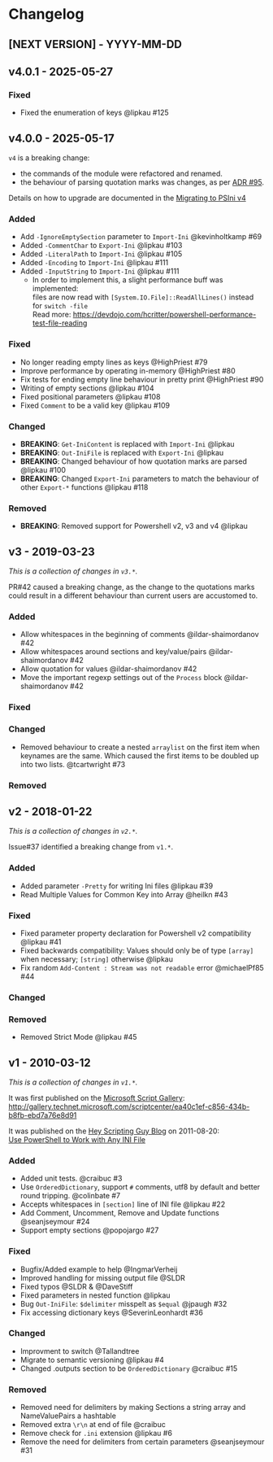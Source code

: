 <!-- markdownlint-disable MD024 -->
# Changelog

## [NEXT VERSION] - YYYY-MM-DD

## v4.0.1 - 2025-05-27

### Fixed

* Fixed the enumeration of keys @lipkau #125

## v4.0.0 - 2025-05-17

`v4` is a breaking change:

* the commands of the module were refactored and renamed.
* the behaviour of parsing quotation marks was changes, as per [ADR #95](https://github.com/lipkau/PSIni/discussions/95).

Details on how to upgrade are documented in the [Migrating to PSIni v4](docs/Migrating-to-v4.md)

### Added

* Add `-IgnoreEmptySection` parameter to `Import-Ini` @kevinholtkamp #69
* Added `-CommentChar` to `Export-Ini` @lipkau #103
* Added `-LiteralPath` to `Import-Ini` @lipkau #105
* Added `-Encoding` to `Import-Ini` @lipkau #111
* Added `-InputString` to `Import-Ini` @lipkau #111
  * In order to implement this, a slight performance buff was implemented:\
    files are now read with `[System.IO.File]::ReadAllLines()` instead for `switch -file`\
    Read more: <https://devdojo.com/hcritter/powershell-performance-test-file-reading>

### Fixed

* No longer reading empty lines as keys  @HighPriest #79
* Improve performance by operating in-memory @HighPriest #80
* Fix tests for ending empty line behaviour in pretty print @HighPriest #90
* Writing of empty sections @lipkau #104
* Fixed positional parameters @lipkau #108
* Fixed `Comment` to be a valid key @lipkau #109

### Changed

* **BREAKING**: `Get-IniContent` is replaced with `Import-Ini` @lipkau
* **BREAKING**: `Out-IniFile` is replaced with `Export-Ini` @lipkau
* **BREAKING**: Changed behaviour of how quotation marks are parsed @lipkau #100
* **BREAKING**: Changed `Export-Ini` parameters to match the behaviour of other `Export-*` functions @lipkau #118

### Removed

* **BREAKING**: Removed support for Powershell v2, v3 and v4 @lipkau

## v3 - 2019-03-23

_This is a collection of changes in `v3.*`._

PR#42 caused a breaking change, as the change to the quotations marks could result in a different behaviour than current users are accustomed to.

### Added

* Allow whitespaces in the beginning of comments @ildar-shaimordanov #42
* Allow whitespaces around sections and key/value/pairs @ildar-shaimordanov #42
* Allow quotation for values @ildar-shaimordanov #42
* Move the important regexp settings out of the `Process` block @ildar-shaimordanov #42

### Fixed

### Changed

* Removed behaviour to create a nested `arraylist` on the first item when keynames are the same. Which caused the first items to be doubled up into two lists. @tcartwright #73

### Removed

## v2 - 2018-01-22

_This is a collection of changes in `v2.*`._

Issue#37 identified a breaking change from `v1.*`.

### Added

* Added parameter `-Pretty` for writing Ini files @lipkau #39
* Read Multiple Values for Common Key into Array @heilkn #43

### Fixed

* Fixed parameter property declaration for Powershell v2 compatibility @lipkau #41
* Fixed backwards compatibility: Values should only be of type `[array]` when necessary; `[string]` otherwise @lipkau
* Fix random `Add-Content : Stream was not readable` error @michaelPf85 #44

### Changed

### Removed

* Removed Strict Mode @lipkau #45

## v1 - 2010-03-12

_This is a collection of changes in `v1.*`._

It was first published on the [Microsoft Script Gallery](http://gallery.technet.microsoft.com/scriptcenter/):\
<http://gallery.technet.microsoft.com/scriptcenter/ea40c1ef-c856-434b-b8fb-ebd7a76e8d91>

It was published on the [Hey Scripting Guy Blog](https://devblogs.microsoft.com/scripting/) on 2011-08-20:\
[Use PowerShell to Work with Any INI File](https://devblogs.microsoft.com/scripting/use-powershell-to-work-with-any-ini-file/)

### Added

* Added unit tests. @craibuc #3
* Use `OrderedDictionary`, support `#` comments, utf8 by default and better round tripping. @colinbate #7
* Accepts whitespaces in `[section]` line of INI file @lipkau #22
* Add Comment, Uncomment, Remove and Update functions @seanjseymour #24
* Support empty sections @popojargo #27

### Fixed

* Bugfix/Added example to help @IngmarVerheij
* Improved handling for missing output file @SLDR
* Fixed typos @SLDR & @DaveStiff
* Fixed parameters in nested function @lipkau
* Bug `Out-IniFile`: `$delimiter` misspelt as `$equal` @jpaugh #32
* Fix accessing dictionary keys @SeverinLeonhardt #36

### Changed

* Improvment to switch @Tallandtree
* Migrate to semantic versioning @lipkau #4
* Changed .outputs section to be `OrderedDictionary` @craibuc #15

### Removed

* Removed need for delimiters by making Sections a string array and NameValuePairs a hashtable
* Removed extra `\r\n` at end of file @craibuc
* Remove check for `.ini` extension @lipkau #6
* Remove the need for delimiters from certain parameters @seanjseymour #31
